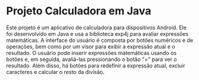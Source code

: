 # Projeto Calculadora em Java
Este projeto é um aplicativo de calculadora para dispositivos Android. Ele foi desenvolvido em Java e usa a biblioteca exp4j para avaliar expressões matemáticas. A interface do usuário é composta por botões numéricos e de operações, bem como por um visor para exibir a expressão atual e o resultado. O usuário pode inserir expressões matemáticas usando os botões e, em seguida, avaliá-las pressionando o botão "=" para ver o resultado. Além disso, há botões para redefinir a expressão atual, excluir caracteres e calcular o resto da divisão.
